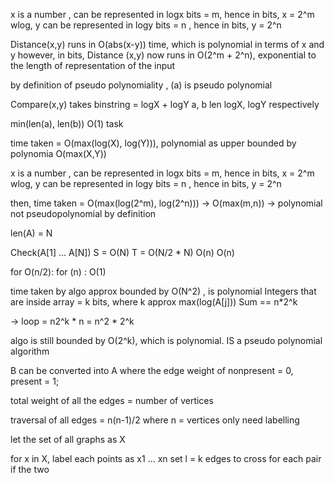 x is a number , can be represented in logx bits = m, hence in bits, x = 2^m
wlog, y can be represented in logy bits = n , hence in bits, y = 2^n

Distance(x,y) runs in O(abs(x-y)) time, which is polynomial in terms of x and y
however, in bits, Distance (x,y) now runs in O(2^m + 2^n), exponential to the length of representation of the input

by definition of pseudo polynomiality , (a) is pseudo polynomial

Compare(x,y) takes 
binstring = logX + logY
a, b len logX, logY respectively

min(len(a), len(b))
O(1) task 

time taken = O(max(log(X), log(Y))), polynomial as upper bounded by polynomia O(max(X,Y))

x is a number , can be represented in logx bits = m, hence in bits, x = 2^m
wlog, y can be represented in logy bits = n , hence in bits, y = 2^n

then, time taken = O(max(log(2^m), log(2^n))) -> O(max(m,n)) -> polynomial
not pseudopolynomial by definition


len(A) = N

Check(A[1] ... A[N])
S = O(N)
T = O(N/2 * N)
O(n)
O(n)

for O(n/2):
    for (n) :
        O(1)

time taken by algo approx bounded by O(N^2) , is polynomial
Integers that are inside array = k bits, where k approx max(log(A[j]))
Sum == n*2^k

-> loop = n2^k * n = n^2 * 2^k

algo is still bounded by O(2^k), which is polynomial. IS a pseudo polynomial algorithm



B can be converted into A where the edge weight of nonpresent = 0, present = 1;

total weight of all the edges  =  number of vertices

traversal of all edges = n(n-1)/2 where n = vertices
only need labelling


let the set of all graphs as X

for x in X, label each points as x1 ... xn
set l = k edges to cross
for each pair if the two








